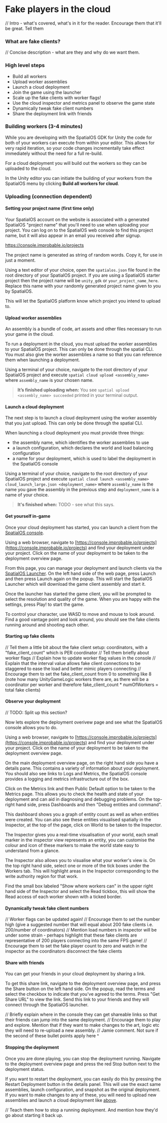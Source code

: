 # Fake players in the cloud

// Intro - what's covered, what's in it for the reader. Encourage them that it'll be great. Tell them

### What are fake clients?

// Concise description - what are they and why do we want them.

### High level steps

* Build all workers
* Upload worker assemblies
* Launch a cloud deployment
* Join the game using the launcher
* Scale up the fake clients with worker flags!
* Use the cloud inspector and metrics panel to observe the game state
* Dynamically tweak fake client numbers
* Share the deployment link with friends

### Building workers (3-4 minutes)

While you are developing with the SpatialOS GDK for Unity the code for both of your workers can execute from within your editor. This allows for very rapid iteration, so your code changes incrementally take effect immediately without the need for a full re-build.

For a cloud deployment you will build out the workers so they can be uploaded to the cloud.

In the Unity editor you can initiate the building of your workers from the SpatialOS menu by clicking **Build all workers for cloud**.

### Uploading (connection dependent)

#### Setting your project name (first time only)

Your SpatialOS account on the website is associated with a generated SpatialOS "project name" that you'll need to use when uploading your project. You can log on to the SpatialOS web console to find this project name, but it will also appear in an email you received after signup.

https://console.improbable.io/projects

The project name is generated as string of random words. Copy it, for use in just a moment.

Using a text editor of your choice, open the `spatialos.json` file found in the root directory of your SpatialOS project. If you are using a SpatialOS starter project then the project name will be `unity_gdk` or `your_project_name_here`. Replace this name with your randomly generated project name given to you by SpatialOS.

This will let the SpatialOS platform know which project you intend to upload to.

#### Upload worker assemblies

An assembly is a bundle of code, art assets and other files necessary to run your game in the cloud.

To run a deployment in the cloud, you must upload the worker assemblies to your SpatialOS project. This can only be done through the spatial CLI. You must also give the worker assemblies a name so that you can reference them when launching a deployment.

Using a terminal of your choice, navigate to the root directory of your SpatialOS project and execute `spatial cloud upload <assembly_name>` where `assembly_name` is your chosen name.

> **It’s finished uploading when:** You see `spatial upload <assembly_name> succeeded` printed in your terminal output.

#### Launch a cloud deployment

The next step is to launch a cloud deployment using the worker assembly that you just upload. This can only be done through the spatial CLI.

When launching a cloud deployment you must provide three things:

* the assembly name, which identifies the worker assemblies to use
* a launch configuration, which declares the world and load balancing configuration
* a name for your deployment, which is used to label the deployment in the SpatialOS console

Using a terminal of your choice, navigate to the root directory of your SpatialOS project and execute `spatial cloud launch <assembly_name> cloud_launch_large.json <deployment_name>` where `assembly_name` is the name you gave the assembly in the previous step and `deployment_name` is a name of your choice.

> **It's finished when:** TODO - see what this says.

#### Get yourself in-game

Once your cloud deployment has started, you can launch a client from the [SpatialOS console](https://console.improbable.io/projects).

Using a web browser, navigate to [https://console.improbable.io/projects](https://console.improbable.io/projects) and find your deployment under your project. Click on the name of your deployment to be taken to the deployment overview page.

From this page, you can manage your deployment and launch clients via the [SpatialOS Launcher](fix). On the left hand side of the web page, press Launch and then press Launch again on the popup. This will start the SpatialOS Launcher which will download the game client assembly and start it.

Once the launcher has started the game client, you will be prompted to select the resolution and quality of the game. When you are happy with the settings, press Play! to start the game.

To control your character, use WASD to move and mouse to look around. Find a good vantage point and look around, you should see the fake clients running around and shooting each other.

#### Starting up fake clients

// Tell them a little bit about the fake client setup: coordinators, with a "fake_client_count" which is PER coordinator
// Tell them briefly about worker flags
// Explain how to update worker flag values in the console
// Explain that the interval value allows fake client connections to be staggered to ease the load and better mimic players connecting
// Encourage them to set the fake_client_count from 0 to something like 8 (note how many UnityGameLogic workers there are, as there will be a coordinator per worker and therefore fake_client_count * numOfWorkers = total fake clients)

#### Observe your deployment

// TODO: Split up this section?

Now lets explore the deployment overivew page and see what the SpatialOS console allows you to do.

Using a web browser, navigate to [https://console.improbable.io/projects](https://console.improbable.io/projects) and find your deployment under your project. Click on the name of your deployment to be taken to the deployment overview page.

On the main deployment overview page, on the right hand side you have a details pane. This contains a variety of information about your deployment. You should also see links to Logs and Metrics, the SpatialOS console provides a logging and metrics infrastructure out of the box.

Click on the Metrics link and then Public Default option to be taken to the Metrics page. This allows you to check the health and state of your deployment and can aid in diagnosing and debugging problems. On the top-right hand side, press Dashboards and then "Debug entities and command".

This dashboard shows you a graph of entity count as well as when entities were created. You can also see these entities visualised spatially in the Inspector, at the top of the page, click on World to be taken to the Inspector.

The Inspector gives you a real-time visualisation of your world, each small marker in the inspector view represents an entity, you can customise the colour and icon of these markers to make the world state easy to understand from a glance.

The Inspector also allows you to visualise what your worker's view is. On the top right hand side, select one or more of the tick boxes under the Workers tab. This will highlight areas in the Inspector corresponding to the write authority region for that work. 

Find the small box labeled "Show where workers can" in the upper right hand side of the Inspector and select the Read tickbox, this will show the Read access of each worker shown with a ticked border.

#### Dynamically tweak fake client numbers

// Worker flags can be updated again!
// Encourage them to set the number high (give a suggested number that will equal about 200 fake clients i.e. 200/number of coordinators)
// Mention load numbers in inspector will be under some strain - perhaps highlight that these fake clients are representative of 200 players connecting into the same FPS game!
// Encourage them to set the fake player count to zero and watch in the inspector as the coordinators disconnect the fake clients

#### Share with friends

You can get your friends in your cloud deployment by sharing a link.

To get this share link, navigate to the deployment overview page, and press the Share button on the left hand side. On the popup, read the terms and select the checkbox to indicate that you've agreed to the terms. Press "Get Share URL" to view the link. Send this link to your friends and they will connect through the SpatialOS launcher.

// Briefly explain where in the console they can get shareable links so that their friends can jump into the same deployment.
// Encourage them to play and explore. Mention that if they want to make changes to the art, logic etc they will need to re-upload a new assembly.
// Jamie comment. Not sure if the second of these bullet points apply here ^

#### Stopping the deployment

Once you are done playing, you can stop the deployment running. Navigate to the deployment overview page and press the red Stop button next to the deployment status.

If you want to restart the deployment, you can easily do this by pressing the Restart Deployment button in the details panel. This will use the exact same assemblies, launch configuration, and snapshot as the original deployment. If you want to make changes to any of these, you will need to upload new assemblies and launch a cloud deployment like [above](#launch-a-cloud-deployment).

// Teach them how to stop a running deployment. And mention how they'd go about starting it back up.
